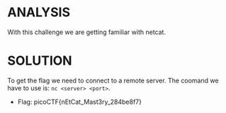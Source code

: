 # ANALYSIS
With this challenge we are getting familiar with netcat.  
  

# SOLUTION
To get the flag we need to connect to a remote server. The coomand we have to use is: `nc <server> <port>`.  
  

* Flag: picoCTF{nEtCat_Mast3ry_284be8f7}
